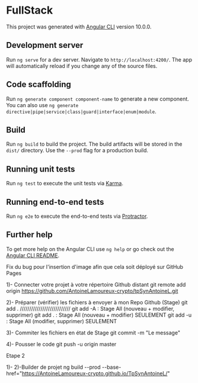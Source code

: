 # FullStack

This project was generated with [Angular CLI](https://github.com/angular/angular-cli) version 10.0.0.

## Development server

Run `ng serve` for a dev server. Navigate to `http://localhost:4200/`. The app will automatically reload if you change any of the source files.

## Code scaffolding

Run `ng generate component component-name` to generate a new component. You can also use `ng generate directive|pipe|service|class|guard|interface|enum|module`.

## Build

Run `ng build` to build the project. The build artifacts will be stored in the `dist/` directory. Use the `--prod` flag for a production build.

## Running unit tests

Run `ng test` to execute the unit tests via [Karma](https://karma-runner.github.io).

## Running end-to-end tests

Run `ng e2e` to execute the end-to-end tests via [Protractor](http://www.protractortest.org/).

## Further help

To get more help on the Angular CLI use `ng help` or go check out the [Angular CLI README](https://github.com/angular/angular-cli/blob/master/README.md).

Fix du bug pour l'insertion d'image afin que cela soit déployé sur GitHub Pages

1)- Connecter votre projet à votre répertoire Github distant
git remote add origin https://github.com/AntoineLamoureux-crypto/tpSynAntoineL.git

2)- Préparer (vérifier) les fichiers à envoyer à mon Repo Github (Stage)
git add .
///////////////////////////
git add -A : Stage All (nouveau + modifier, supprimer)
git add . : Stage All (nouveau + modifier) SEULEMENT
git add -u : Stage All (modifier, supprimer) SEULEMENT

3)- Commiter les fichiers en état de Stage
git commit -m "Le message"

4)- Pousser le code
git push -u origin master

Etape 2

1)-
2)-Builder de projet
ng build --prod --base-href="https://AntoineLamoureux-crypto.github.io/TpSynAntoineL/"
